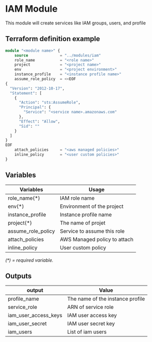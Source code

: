 # IAM Module

This module will create services like IAM groups, users, and profile

## Terraform definition example

```terraform
module "<module name>" {
    source              = "../modules/iam"
    role_name           = "<role name>"          
    project             = "<project name>"
    env                 = "<project environment>"
    instance_profile    = "<instance profile name>"
    assume_role_policy  = <<EOF
{
  "Version": "2012-10-17",
  "Statement": [
    {
      "Action": "sts:AssumeRole",
      "Principal": {
        "Service": "<service name>.amazonaws.com"
      },
      "Effect": "Allow",
      "Sid": ""
    }
  ]
}
EOF
    attach_policies     = "<aws managed policies>"
    inline_policy       = "<user custom policies>"
}
```

## Variables 

| Variables         | Usage                         |
|-------------------|-------------------------------|
|role_name(*)       |IAM role name                  |
|env(*)             |Environment of the project     |
|instance_profile   |Instance profile name          |
|project(*)         |The name of projet             |
|assume_role_policy |Service to assume this role    |
|attach_policies    |AWS Managed policy to attach   |
|inline_policy      |User custom policy             |

_(*) = required variable._

## Outputs

| output                | Value                             |
|-----------------------|-----------------------------------|
|profile_name           |The name of the instance profile   | 
|service_role           |ARN of service role                |
|iam_user_access_keys   |IAM user access key                |
|iam_user_secret        |IAM user secret key                |
|iam_users              |List of iam users                  |
